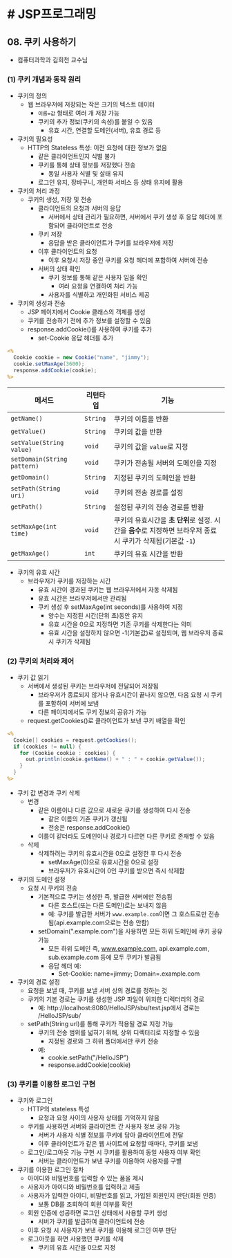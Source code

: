 # # JSP프로그래밍

## 08. 쿠키 사용하기

- 컴퓨터과학과 김희천 교수님

### (1) 쿠키 개념과 동작 원리

- 쿠키의 정의
    - 웹 브라우저에 저장되는 작은 크기의 텍스트 데이터
        - `이름=값` 형태로 여러 개 저장 가능
        - 쿠키의 추가 정보(쿠키의 속성)를 붙일 수 있음
            - 유효 시간, 연결할 도메인(서버), 유효 경로 등
- 쿠키의 필요성
    - HTTP의 Stateless 특성: 이전 요청에 대한 정보가 없음
        - 같은 클라이언트인지 식별 불가
        - 쿠키를 통해 상태 정보를 저장했다 전송
            - 동일 사용자 식별 및 살태 유지
        - 로그인 유지, 장바구니, 개인화 서비스 등 상태 유지에 활용
- 쿠키의 처리 과정
    - 쿠키의 생성, 저장 및 전송
        - 클라이언트의 요청과 서버의 응답
            - 서버에서 상태 관리가 필요하면, 서버에서 쿠키 생성 후 응답 헤더에 포함되어 클라이언트로 전송
        - 쿠키 저장
            - 응답을 받은 클라이언트가 쿠키를 브라우저에 저장
        - 이후 클라이언트의 요청
            - 이후 요청시 저장 중인 쿠키를 요청 헤더에 포함하여 서버에 전송
        - 서버의 상태 확인
            - 쿠키 정보를 통해 같은 사용자 임을 확인
                - 여러 요청을 연결하여 처리 가능
            - 사용자를 식별하고 개인화된 서비스 제공
- 쿠키의 생성과 전송
    - JSP 페이지에서 Cookie 클래스의 객체를 생성
    - 쿠키를 전송하기 전에 추가 정보를 설정할 수 있음
    - response.addCookie()를 사용하여 쿠키를 추가
        - set-Cookie 응답 헤더를 추가

```jsp
<%
  Cookie cookie = new Cookie("name", "jimmy");
  cookie.setMaxAge(3600);
  response.addCookie(cookie);
%>
```

| 메서드                         | 리턴타입     | 기능                                                                   |
|-----------------------------|----------|----------------------------------------------------------------------|
| `getName()`                 | `String` | 쿠키의 이름을 반환                                                           |
| `getValue()`                | `String` | 쿠키의 값을 반환                                                            |
| `setValue(String value)`    | `void`   | 쿠키의 값을 `value`로 지정                                                   |
| `setDomain(String pattern)` | `void`   | 쿠키가 전송될 서버의 도메인을 지정                                                  |
| `getDomain()`               | `String` | 지정된 쿠키의 도메인을 반환                                                      |
| `setPath(String uri)`       | `void`   | 쿠키의 전송 경로를 설정                                                        |
| `getPath()`                 | `String` | 설정된 쿠키의 전송 경로를 반환                                                    |
| `setMaxAge(int time)`       | `void`   | 쿠키의 유효시간을 **초 단위**로 설정. 시간을 **음수**로 지정하면 브라우저 종료 시 쿠키가 삭제됨(기본값 `-1`) |
| `getMaxAge()`               | `int`    | 쿠키의 유효 시간을 반환                                                        |

- 쿠키의 유효 시간
    - 브라우저가 쿠키를 저장하는 시간
        - 유효 시간이 경과된 쿠키는 웹 브라우저에서 자동 삭제됨
        - 유효 시간은 브라우저에서만 관리됨
        - 쿠키 생성 후 setMaxAge(int seconds)를 사용하여 지정
            - 양수는 지정된 시간(단위 초)동안 유지
            - 유효 시간을 0으로 지정하면 기존 쿠키를 삭제한다는 의미
            - 유효 시간을 설정하지 않으면 -1(기본값)로 설정되며, 웹 브라우저 종료 시 쿠키가 삭제됨

### (2) 쿠키의 처리와 제어

- 쿠키 값 읽기
    - 서버에서 생성된 쿠키는 브라우저에 전달되어 저장됨
        - 브라우저가 종료되지 않거나 유효시간이 끝나지 않으면, 다음 요청 시 쿠키를 포함하여 서버에 보냄
        - 다른 페이지에서도 쿠키 정보의 공유가 가능
    - request.getCookies()로 클라이언트가 보낸 쿠키 배열을 확인

```jsp
<%
  Cookie[] cookies = request.getCookies();
  if (cookies != null) {
    for (Cookie cookie : cookies) {
      out.println(cookie.getName() + " : " + cookie.getValue());
    }
  }
%>
```

- 쿠키 값 변경과 쿠키 삭제
    - 변경
        - 같은 이름이나 다른 값으로 새로운 쿠키를 생성하여 다시 전송
            - 같은 이름의 기존 쿠키가 갱신됨
            - 전송은 response.addCookie()
        - 이름이 같더라도 도메인이나 경로가 다르면 다른 쿠키로 존재할 수 있음
    - 삭제
        - 삭제하려는 쿠키의 유효시간을 0으로 설정한 후 다시 전송
            - setMaxAge(0)으로 유효시간을 0으로 설정
            - 브라우저가 유효시간이 0인 쿠키를 받으면 즉시 삭제함
- 쿠키의 도메인 설정
    - 요청 시 쿠키의 전송
        - 기본적으로 쿠키는 생성한 즉, 발급한 서버에만 전송됨
            - 다른 호스트(또는 다른 도메인)로는 보내지 않음
            - 예: 쿠키를 발급한 서버가 `www.example.com`이면 그 호스트로만 전송됨(api.example.com으로는 전송 안함)
        - setDomain(".example.com")을 사용하면 모든 하위 도메인에 쿠키 공유 가능
            - 모든 하위 도메인 즉, www.example.com, api.example.com, sub.example.com 등에 모두 쿠키가 발급됨
            - 응답 헤더 예:
                - Set-Cookie: name=jimmy; Domain=.example.com
- 쿠키의 경로 설정
    - 요청을 보낼 때, 쿠키를 보낼 서버 상의 경로를 정하는 것
    - 쿠키의 기본 경로는 쿠키를 생성한 JSP 파일이 위치한 디렉터리의 경로
        - 예: http://localhost:8080/HelloJSP/sbu/test.jsp에서 경로는 /HelloJSP/sub/
    - setPath(String url)를 통해 쿠키가 적용될 경로 지정 가능
        - 쿠키의 전송 범위를 넓히기 위해, 상위 디렉터리로 지정할 수 있음
            - 지정된 경로와 그 하위 폴더에서만 쿠키 전송
        - 예:
            - cookie.setPath("/HelloJSP")
            - response.addCookie(cookie)

### (3) 쿠키를 이용한 로그인 구현

- 쿠키와 로그인
    - HTTP의 stateless 특성
        - 요청과 요청 사이의 사용자 상태를 기억하지 않음
    - 쿠키를 사용하면 서버와 클라이언트 간 사용자 정보 공유 가능
        - 서버가 사용자 식별 정보를 쿠키에 담아 클라이언트에 전달
        - 이후 클라이언트가 같은 웹 사이트에 요청할 때마다, 쿠키를 보냄
    - 로그인/로그아웃 기능 구현 시 쿠키를 활용하여 동일 사용자 여부 확인
        - 서버는 클라이언트가 보낸 쿠키를 이용하여 사용자를 구별
- 쿠키를 이용한 로그인 절차
    - 아이디와 비밀번호를 입력할 수 있는 폼을 제시
    - 사용자가 아이디와 비밀번호를 입력하고 제출
    - 사용자가 입력한 아이디, 비밀번호를 읽고, 가입된 회원인지 판단(회원 인증)
        - 보통 DB를 조회하여 회원 여부를 확인
    - 회원 인증에 성공하면 로그인 상태에서 사용할 쿠키 생성
        - 서버가 쿠키를 발급하여 클라이언트에 전송
    - 이후 요청 시 사용자가 보낸 쿠키를 이용해 로그인 여부 판단
    - 로그아웃을 하면 사용했던 쿠키를 삭제
        - 쿠키의 유효 시간을 0으로 지정
